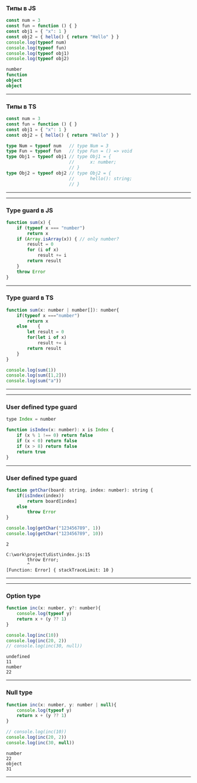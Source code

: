 ### Типы в JS

```typescript
const num = 3
const fun = function () { }
const obj1 = { "x": 1 }
const obj2 = { hello() { return "Hello" } }
console.log(typeof num)
console.log(typeof fun)
console.log(typeof obj1)
console.log(typeof obj2)
```
```typescript
number
function
object
object
```

---

### Типы в TS

```typescript
const num = 3
const fun = function () { }
const obj1 = { "x": 1 }
const obj2 = { hello() { return "Hello" } }

type Num = typeof num   // type Num = 3
type Fun = typeof fun   // type Fun = () => void
type Obj1 = typeof obj1 // type Obj1 = {
                        //      x: number;
                        // }
type Obj2 = typeof obj2 // type Obj2 = {
                        //      hello(): string;
                        // }
```

---

<div class='quiz' data-quiz='{ 
    "question": "В каких случаях <code>typeof</code> вызывается во время компиляции?",    
    "answers": [
        { "isRight":true, "text":"<code>type Num = typeof num </code>"},
        { "isRight":true, "text":"<code>function a(): typeof x</code>"},
        { "isRight":false, "text":"<code>console.log(typeof num)</code>"},
        { "isRight":false, "text":"<code>if (typeof x === \"number\")</code>"}
    ]
}'></div>


----

### Type guard в JS

```javascript
function sum(x) {
    if (typeof x === "number")
        return x
    if (Array.isArray(x)) { // only number?
        result = 0
        for (i of x)
            result += i
        return result
    }         
    throw Error
}
```

---

### Type guard в TS

```javascript
function sum(x: number | number[]): number{
    if(typeof x ==="number")
        return x
    else    {
        let result = 0
        for(let i of x)
            result += i
        return result
    }        
}

console.log(sum(1))
console.log(sum([1,2]))
console.log(sum("a"))
```

---

<div class='quiz' data-quiz='{ 
    "question": "Какого типа вернет результат функция <code>function len(x: number | string) { if(typeof x ===\"number\") return String(x).length else return x.length }</code>?",    
    "answers": [
        { "isRight":true, "text":"<code>number</code>"},
        { "isRight":false, "text":"<code>string</code>"},
        { "isRight":false, "text":"<code>string[]</code>"},
        { "isRight":false, "text":"<code>number[]</code>"}
    ]
}'></div>

----

### User defined type guard

```javascript
type Index = number

function isIndex(x: number): x is Index {
    if (x % 1 !== 0) return false
    if (x < 0) return false
    if (x > 8) return false
    return true
}
```

---

### User defined type guard

```javascript
function getChar(board: string, index: number): string {
    if(isIndex(index))
        return board[index]
    else
        throw Error
}

console.log(getChar("123456789", 1))
console.log(getChar("123456789", 10))
```
```
2

C:\work\project\dist\index.js:15
        throw Error;
        ^
[Function: Error] { stackTraceLimit: 10 }
```

---

<div class='quiz' data-quiz='{ 
    "question": "Какого фактически тип возвращает функция <code>function isIndex(x: number): x is Index</code>?",    
    "answers": [
        { "isRight":true, "text":"<code>boolean</code>"},
        { "isRight":false, "text":"<code>string</code>"},
        { "isRight":false, "text":"<code>object</code>"},
        { "isRight":false, "text":"<code>number</code>"}
    ]
}'></div>

----

### Option type

```javascript
function inc(x: number, y?: number){
    console.log(typeof y)
    return x + (y ?? 1)
}

console.log(inc(10))
console.log(inc(20, 2))
// console.log(inc(30, null))
```
```
undefined
11
number
22
```

---

### Null type

```javascript
function inc(x: number, y: number | null){
    console.log(typeof y)
    return x + (y ?? 1)
}

// console.log(inc(10))
console.log(inc(20, 2))
console.log(inc(30, null))
```
```
number
22
object
31
```

---

<div class='quiz' data-quiz='{ 
    "question": "Какого типа параметр у функции <code>function a(x?: string)</code>",    
    "answers": [
        { "isRight":true, "text":"<code>string | undefined</code>"},
        { "isRight":false, "text":"<code>string | null</code>"},
        { "isRight":false, "text":"<code>string</code>"},
        { "isRight":false, "text":"<code>null</code>"}
    ]
}'></div>